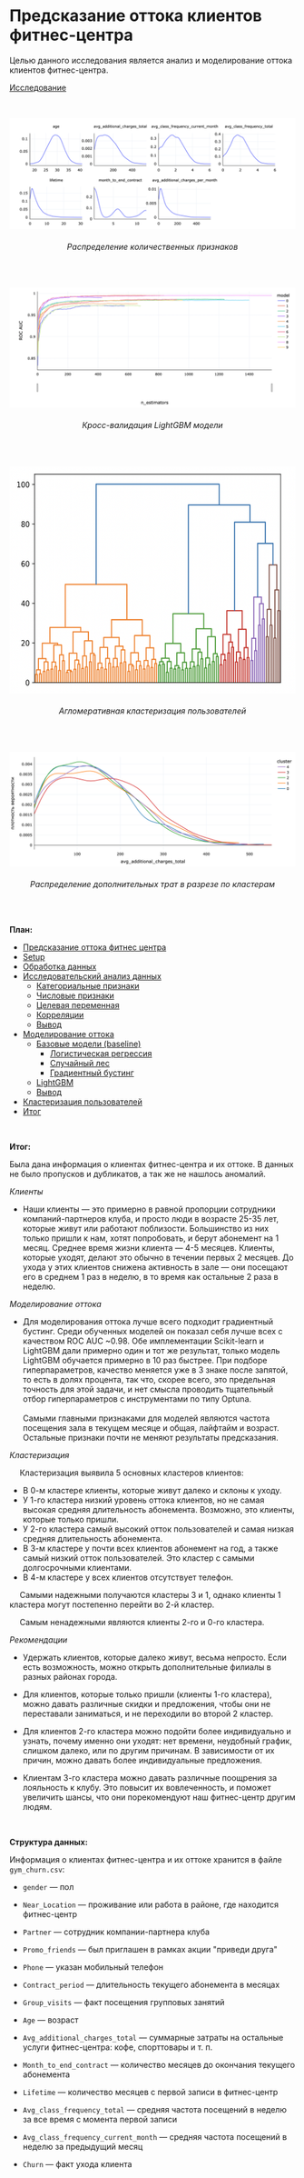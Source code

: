 # Предсказание оттока клиентов фитнес-центра

Целью данного исследования является анализ и моделирование оттока клиентов фитнес-центра.

[Исследование](https://rusmux.github.io/yandex-projects/10-fitness)

<br>

<p align="center"><img src="images/1.png"></p>
<h6 align="center">Распределение количественных признаков</h6>

<br>

<p align="center"><img src="images/2.png"></p>
<h6 align="center">Кросс-валидация LightGBM модели</h6>

<br>

<p align="center"><img src="images/3.png" height="400" width="auto"></p>
<h6 align="center">Агломеративная кластеризация пользователей</h6>

<br>

<p align="center"><img src="images/4.png"></p>
<h6 align="center">Распределение дополнительных трат в разрезе по кластерам</h6>

 <br>

**План:**

<div class="toc">
   <ul class="toc-item">
      <li><span><a href="#Предсказание-оттока-фитнес-центра" data-toc-modified-id="Предсказание-оттока-фитнес-центра-1">Предсказание оттока фитнес центра</a></span></li>
      <li><span><a href="#Setup" data-toc-modified-id="Setup-2">Setup</a></span></li>
      <li><span><a href="#Обработка-данных" data-toc-modified-id="Обработка-данных-3">Обработка данных</a></span></li>
      <li>
         <span><a href="#Исследовательский-анализ-данных" data-toc-modified-id="Исследовательский-анализ-данных-4">Исследовательский анализ данных</a></span>
         <ul class="toc-item">
            <li><span><a href="#Категориальные-признаки" data-toc-modified-id="Категориальные-признаки-4.1">Категориальные признаки</a></span></li>
            <li><span><a href="#Числовые-признаки" data-toc-modified-id="Числовые-признаки-4.2">Числовые признаки</a></span></li>
            <li><span><a href="#Целевая-переменная" data-toc-modified-id="Целевая-переменная-4.3">Целевая переменная</a></span></li>
            <li><span><a href="#Корреляции" data-toc-modified-id="Корреляции-4.4">Корреляции</a></span></li>
            <li><span><a href="#Вывод" data-toc-modified-id="Вывод-4.5">Вывод</a></span></li>
         </ul>
      </li>
      <li>
         <span><a href="#Моделирование-оттока" data-toc-modified-id="Моделирование-оттока-5">Моделирование оттока</a></span>
         <ul class="toc-item">
            <li>
               <span><a href="#Базовые-модели-(baseline)" data-toc-modified-id="Базовые-модели-(baseline)-5.1">Базовые модели (baseline)</a></span>
               <ul class="toc-item">
                  <li><span><a href="#Логистическая-регрессия" data-toc-modified-id="Логистическая-регрессия-5.1.1">Логистическая регрессия</a></span></li>
                  <li><span><a href="#Случайный-лес" data-toc-modified-id="Случайный-лес-5.1.2">Случайный лес</a></span></li>
                  <li><span><a href="#Градиентный-бустинг" data-toc-modified-id="Градиентный-бустинг-5.1.3">Градиентный бустинг</a></span></li>
               </ul>
            </li>
            <li><span><a href="#LightGBM" data-toc-modified-id="LightGBM-5.2">LightGBM</a></span></li>
            <li><span><a href="#Вывод" data-toc-modified-id="Вывод-5.3">Вывод</a></span></li>
         </ul>
      </li>
      <li><span><a href="#Кластеризация-пользователей" data-toc-modified-id="Кластеризация-пользователей-6">Кластеризация пользователей</a></span></li>
      <li><span><a href="#Итог" data-toc-modified-id="Итог-7">Итог</a></span></li>
   </ul>
</div>

<br>

**Итог:**

Была дана информация о клиентах фитнес-центра и их оттоке. В данных не было пропусков и дубликатов, а так же не нашлось
аномалий.

*Клиенты*

* Наши клиенты — это примерно в равной пропорции сотрудники компаний-партнеров клуба, и просто люди в возрасте 25-35
  лет, которые живут или работают поблизости. Большинство из них только пришли к нам, хотят попробовать, и берут
  абонемент на 1 месяц. Среднее время жизни клиента — 4-5 месяцев. Клиенты, которые уходят, делают это обычно в течении
  первых 2 месяцев. До ухода у этих клиентов снижена активность в зале — они посещают его в среднем 1 раз в неделю, в то
  время как остальные 2 раза в неделю.

*Моделирование оттока*

* Для моделирования оттока лучше всего подходит градиентный бустинг. Среди обученных моделей он показал себя лучше всех
  с качеством ROC AUC ~0.98. Обе имплементации Scikit-learn и LightGBM дали примерно один и тот же результат, только
  модель LightGBM обучается примерно в 10 раз быстрее. При подборе гиперпараметров, качество меняется уже в 3 знаке
  после запятой, то есть в долях процента, так что, скорее всего, это предельная точность для этой задачи, и нет смысла
  проводить тщательный отбор гиперпараметров с инструментами по типу Optuna. <br><br> Самыми главными признаками для
  моделей являются частота посещения зала в текущем месяце и общая, лайфтайм и возраст. Остальные признаки почти не
  меняют результаты предсказания.

*Кластеризация*

&emsp; Кластеризация выявила 5 основных кластеров клиентов:

* <div class="alert alert-warning">В 0-м кластере клиенты, которые живут далеко и склоны к уходу.</div>


* <div class="alert alert-info">У 1-го кластера низкий уровень оттока клиентов, но не самая высокая средняя длительность абонемента. Возможно, это клиенты, которые только пришли.</div>


* <div class="alert alert-danger">У 2-го кластера самый высокий отток пользователей и самая низкая средняя длительность абонемента.</div>


* <div class="alert alert-success">В 3-м кластере у почти всех клиентов абонемент на год, а также самый низкий отток пользователей. Это кластер с самыми долгосрочными клиентами.</div>


* <div class="alert alert-info">В 4-м кластере у всех клиентов отсутствует телефон.</div>

&emsp; Самыми надежными получаются кластеры 3 и 1, однако клиенты 1 кластера могут постепенно перейти во 2-й кластер.

&emsp; Самым ненадежными являются клиенты 2-го и 0-го кластера.

*Рекомендации*

* Удержать клиентов, которые далеко живут, весьма непросто. Если есть возможность, можно открыть дополнительные филиалы
  в разных районах города.


* Для клиентов, которые только пришли (клиенты 1-го кластера), можно давать различные скидки и предложения, чтобы они не
  переставали заниматься, и не переходили во второй 2 кластер.


* Для клиентов 2-го кластера можно подойти более индивидуально и узнать, почему именно они уходят: нет времени,
  неудобный график, слишком далеко, или по другим причинам. В зависимости от их причин, можно давать более
  индивидуальные предложения.


* Клиентам 3-го кластера можно давать различные поощрения за лояльность к клубу. Это повысит их вовлеченность, и поможет
  увеличить шансы, что они порекомендуют наш фитнес-центр другим людям.

<br>

**Структура данных:**

Информация о клиентах фитнес-центра и их оттоке хранится в файле `gym_churn.csv`:

* `gender` — пол


* `Near_Location` — проживание или работа в районе, где находится фитнес-центр


* `Partner` — сотрудник компании-партнера клуба


* `Promo_friends` — был приглашен в рамках акции "приведи друга"


* `Phone` — указан мобильный телефон


* `Contract_period` — длительность текущего абонемента в месяцах


* `Group_visits` — факт посещения групповых занятий


* `Age` — возраст


* `Avg_additional_charges_total` — суммарные затраты на остальные услуги фитнес-центра: кофе, спорттовары и т. п.


* `Month_to_end_contract` — количество месяцев до окончания текущего абонемента


* `Lifetime` — количество месяцев с первой записи в фитнес-центр


* `Avg_class_frequency_total` — средняя частота посещений в неделю за все время с момента первой записи


* `Avg_class_frequency_current_month` — средняя частота посещений в неделю за предыдущий месяц


* `Churn` — факт ухода клиента

